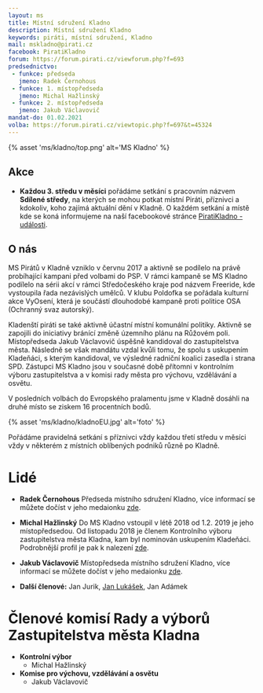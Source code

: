 ```yaml
---
layout: ms
title: Místní sdružení Kladno
description: Místní sdružení Kladno
keywords: piráti, místní sdružení, Kladno
mail: mskladno@pirati.cz
facebook: PiratiKladno
forum: https://forum.pirati.cz/viewforum.php?f=693
predsednictvo:
 - funkce: předseda
   jmeno: Radek Černohous
 - funkce: 1. místopředseda
   jmeno: Michal Hažlinský
 - funkce: 2. místopředseda
   jmeno: Jakub Václavovič
mandat-do: 01.02.2021
volba: https://forum.pirati.cz/viewtopic.php?f=697&t=45324
---
```

{% asset 'ms/kladno/top.png' alt='MS Kladno' %}


<!-- # Novinky

* **11. 2. 2019**  
Proběhla volba předsednictva místního sdružení. Novým předsedou MS Kladno byl zvolen <a href="https://wiki.pirati.cz/lide/radek_cernohous">Radek Černohous</a>. Místopředsedy se stali <a href="https://wiki.pirati.cz/lide/michal_hazlinsky">Michal Hažlinský</a> a <a href="https://wiki.pirati.cz/lide/jakub_vaclavovic">Jakub Václavovič</a>.   -->

## Akce
* **Každou 3. středu v měsíci** 
pořádáme setkání s pracovním názvem **Sdílené středy**, na kterých se mohou potkat místní Piráti, příznivci a kdokoliv, koho zajímá aktuální dění v Kladně. O každém setkání a místě kde se koná informujeme na naší facebookové stránce [PiratiKladno - události](https://www.facebook.com/pg/PiratiKladno/events/).

## O nás
MS Pirátů v Kladně vzniklo v červnu 2017 a aktivně se podílelo na právě probíhající kampani před volbami do PSP. V rámci kampaně se MS Kladno podílelo na sérii akcí v rámci Středočeského kraje pod názvem Freeride, kde vystoupila řada nezávislých umělců. V klubu Poldofka se pořádala kulturní akce VyOsení, která je součástí dlouhodobé kampaně proti politice OSA (Ochranný svaz autorský). 

Kladenští piráti se také aktivně účastní místní komunální politiky. Aktivně se zapojili do iniciativy bránící změně územního plánu na Růžovém poli. Místopředseda Jakub Václavovič úspěšně kandidoval do zastupitelstva města. Následně se však mandátu vzdal kvůli tomu, že spolu s uskupením Kladeňáci, s kterým kandidoval, ve výsledné radniční koalici zasedla i strana SPD. Zástupci MS Kladno jsou v současné době přítomni v kontrolním výboru zastupitelstva a v komisi rady města pro výchovu, vzdělávání a osvětu.

V posledních volbách do Evropského pralamentu jsme v Kladně dosáhli na druhé místo se ziskem 16 procentních bodů.

{% asset 'ms/kladno/kladnoEU.jpg' alt='foto' %}

Pořádáme pravidelná setkání s příznivci vždy každou třetí středu v měsíci vždy v některém z místních oblíbených podniků různě po Kladně.

# Lidé
* **Radek Černohous**
Předseda místního sdružení Kladno, více informací se můžete dočíst v jeho medaionku [zde](https://wiki.pirati.cz/lide/radek_cernohous).

* **Michal Hažlinský**
Do MS Kladno vstoupil v létě 2018 od 1.2. 2019 je jeho místopředsedou. Od listopadu 2018 je členem Kontrolního výboru zastupitelstva města Kladna, kam byl nominován uskupením Kladeňáci. Podrobnější profil je pak k nalezení [zde](https://wiki.pirati.cz/lide/michal_hazlinsky).

* **Jakub Václavovič**
Místopředseda místního sdružení Kladno, více informací se můžete dočíst v jeho medaionku <a href="https://wiki.pirati.cz/lide/jakub_vaclavovic">zde</a>.

* **Další členové:** Jan Jurik, [Jan Lukášek](https://wiki.pirati.cz/lide/jan_lukasek), Jan Adámek

# Členové komisí Rady a výborů Zastupitelstva města Kladna 

* **Kontrolní výbor**
  * Michal Hažlinský
* **Komise pro výchovu, vzdělávání a osvětu**
  * Jakub Václavovič

